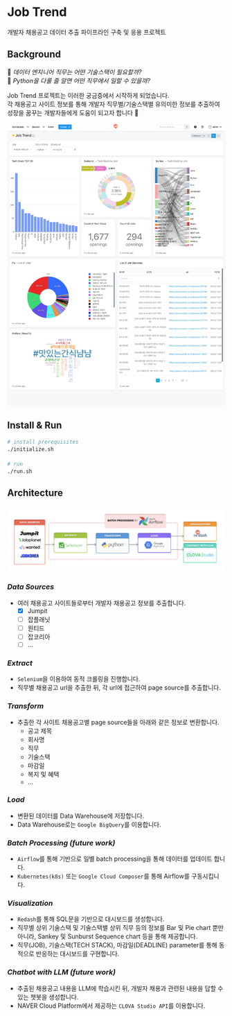 # Job Trend
개발자 채용공고 데이터 추출 파이프라인 구축 및 응용 프로젝트

## Background
🤔 _데이터 엔지니어 직무는 어떤 기술스택이 필요할까?_<br>
🧐 _Python을 다룰 줄 알면 어떤 직무에서 일할 수 있을까?_

Job Trend 프로젝트는 이러한 궁금증에서 시작하게 되었습니다.<br>
각 채용공고 사이트 정보를 통해 개발자 직무별/기술스택별 유의미한 정보를 추출하여     
성장을 꿈꾸는 개발자들에게 도움이 되고자 합니다 🚀

![Dashboard](./img/dashboard.jpg)

## Install & Run
```bash
# install prerequisites
./initialize.sh

# run
./run.sh
```

## Architecture
![Architecture](./img/architecture.png)

### _Data Sources_
- 여러 채용공고 사이트들로부터 개발자 채용공고 정보를 추출합니다.
  - [x] Jumpit
  - [ ] 잡플래닛
  - [ ] 원티드
  - [ ] 잡코리아
  - [ ] ...

### _Extract_
- `Selenium`을 이용하여 동적 크롤링을 진행합니다.
- 직무별 채용공고 url을 추출한 뒤, 각 url에 접근하여 page source를 추출합니다.

### _Transform_
- 추출한 각 사이트 채용공고별 page source들을 아래와 같은 정보로 변환합니다.  
    - 공고 제목
    - 회사명
    - 직무
    - 기술스택
    - 마감일
    - 복지 및 혜택
    - ...

### _Load_
- 변환된 데이터를 Data Warehouse에 저장합니다.
- Data Warehouse로는 `Google BigQuery`를 이용합니다. 

### _Batch Processing (future work)_
- `Airflow`를 통해 기반으로 일별 batch processing을 통해 데이터를 업데이트 합니다.
- `Kubernetes(k8s)` 또는 `Google Cloud Composer`를 통해 Airflow를 구동시킵니다.

### _Visualization_
- `Redash`를 통해 SQL문을 기반으로 대시보드를 생성합니다.
- 직무별 상위 기술스택 및 기술스택별 상위 직무 등의 정보를 Bar 및 Pie chart 뿐만 아니라, Sankey 및 Sunburst Sequence chart 등을 통해 제공합니다. 
- 직무(JOB), 기술스택(TECH STACK), 마감일(DEADLINE) parameter를 통해 동적으로 반응하는 대시보드를 구현합니다.

### _Chatbot with LLM (future work)_
- 추출된 채용공고 내용을 LLM에 학습시킨 뒤, 개발자 채용과 관련된 내용을 답할 수 있는 챗봇을 생성합니다. 
- NAVER Cloud Platform에서 제공하는 `CLOVA Studio API`를 이용합니다.

